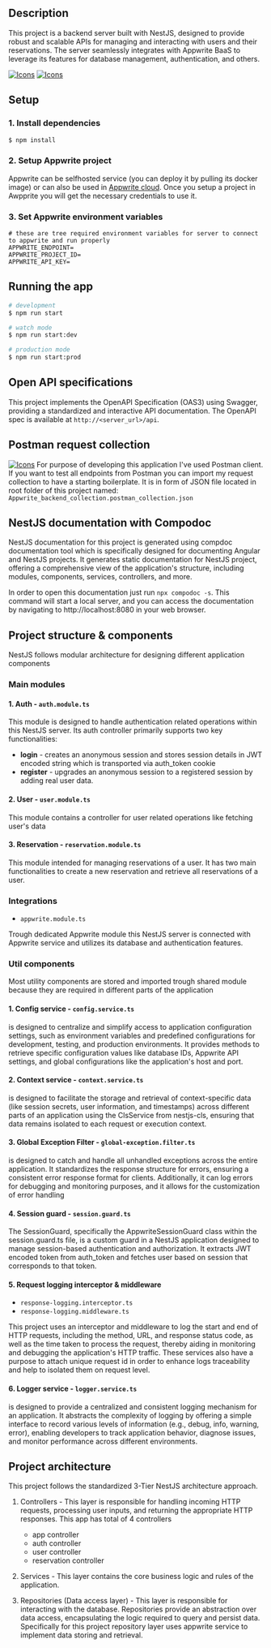 ## Description

This project is a backend server built with NestJS, designed to provide robust and scalable APIs for managing and interacting with users and their reservations. The server seamlessly integrates with Appwrite BaaS to leverage its features for database management, authentication, and others.

[![Icons](https://skillicons.dev/icons?i=nestjs)](https://skillicons.dev)
[![Icons](https://skillicons.dev/icons?i=appwrite)](https://skillicons.dev)

## Setup
### 1. Install dependencies
```bash
$ npm install
```
### 2. Setup Appwrite project
Appwrite can be selfhosted service (you can deploy it by pulling its docker image) or can also be used in [Appwrite cloud](https://cloud.appwrite.io/).
Once you setup a project in Awpprite you will get the necessary credentials to use it.

### 3. Set Appwrite environment variables
```
# these are tree required environment variables for server to connect to appwrite and run properly
APPWRITE_ENDPOINT=
APPWRITE_PROJECT_ID=
APPWRITE_API_KEY=
```

## Running the app

```bash
# development
$ npm run start

# watch mode
$ npm run start:dev

# production mode
$ npm run start:prod
```
## Open API specifications
This project implements the OpenAPI Specification (OAS3) using Swagger, providing a standardized and interactive API documentation. The OpenAPI spec is available at `http://<server_url>/api`.

## Postman request collection
[![Icons](https://skillicons.dev/icons?i=postman)](https://skillicons.dev)
For purpose of developing this application I've used Postman client. If you want to test all endpoints from Postman you can import my request collection to have a starting boilerplate. It is in form of JSON file located in root folder of this project named: `Appwrite_backend_collection.postman_collection.json`

## NestJS documentation with Compodoc

NestJS documentation for this project is generated using compdoc documentation tool which is specifically designed for documenting Angular and NestJS projects. It generates static documentation for NestJS project, offering a comprehensive view of the application's structure, including modules, components, services, controllers, and more.

In order to open this documentation just run `npx compodoc -s`. This command will start a local server, and you can access the documentation by navigating to http://localhost:8080 in your web browser.

## Project structure & components

NestJS follows modular architecture for designing different application components

### Main modules
#### 1. Auth - `auth.module.ts`

This module is designed to handle authentication related operations within this NestJS server. Its auth controller primarily supports two key functionalities:
    
- **login** - creates an anonymous session and stores session details in JWT encoded string which is transported via auth_token cookie
- **register** - upgrades an anonymous session to a registered session by adding real user data.

#### 2. User - `user.module.ts`
This module contains a controller for user related operations like fetching user's data

#### 3. Reservation - `reservation.module.ts`
This module intended for managing reservations of a user. It has two main functionalities to create a new reservation and retrieve all reservations of a user.

### Integrations 
- `appwrite.module.ts`

Trough dedicated Appwrite module this NestJS server is connected with Appwrite service and utilizes its database and authentication features.

### Util components
Most utility components are stored and imported trough shared module because they are required in different parts of the application
#### 1. Config service - `config.service.ts`
is designed to centralize and simplify access to application configuration settings, such as environment variables and predefined configurations for development, testing, and production environments. It provides methods to retrieve specific configuration values like database IDs, Appwrite API settings, and global configurations like the application's host and port.

#### 2. Context service - `context.service.ts`
is designed to facilitate the storage and retrieval of context-specific data (like session secrets, user information, and timestamps) across different parts of an application using the ClsService from nestjs-cls, ensuring that data remains isolated to each request or execution context.

#### 3. Global Exception Filter - `global-exception.filter.ts`
is designed to catch and handle all unhandled exceptions across the entire application. It standardizes the response structure for errors, ensuring a consistent error response format for clients. Additionally, it can log errors for debugging and monitoring purposes, and it allows for the customization of error handling

#### 4. Session guard - `session.guard.ts`
The SessionGuard, specifically the AppwriteSessionGuard class within the session.guard.ts file, is a custom guard in a NestJS application designed to manage session-based authentication and authorization. It extracts JWT encoded token from auth_token and fetches user based on session that corresponds to that token.

#### 5. Request logging interceptor & middleware
- `response-logging.interceptor.ts`
- `response-logging.middleware.ts`

This project uses an interceptor and middleware to log the start and end of HTTP requests, including the method, URL, and response status code, as well as the time taken to process the request, thereby aiding in monitoring and debugging the application's HTTP traffic. These services also have a purpose to attach unique request id in order to enhance logs traceability and help to isolated them on request level.

#### 6. Logger service - `logger.service.ts`
is designed to provide a centralized and consistent logging mechanism for an application. It abstracts the complexity of logging by offering a simple interface to record various levels of information (e.g., debug, info, warning, error), enabling developers to track application behavior, diagnose issues, and monitor performance across different environments.

## Project architecture
This project follows the standardized 3-Tier NestJS architecture approach.
1. Controllers - This layer is responsible for handling incoming HTTP requests, processing user inputs, and returning the appropriate HTTP responses. This app has total of 4 controllers 
    
    - app controller
    - auth controller
    - user controller
    - reservation controller

2. Services - This layer contains the core business logic and rules of the application. 

3. Repositories (Data access layer) - This layer is responsible for interacting with the database. Repositories provide an abstraction over data access, encapsulating the logic required to query and persist data. Specifically for this project repository layer uses appwrite service to implement data storing and retrieval.